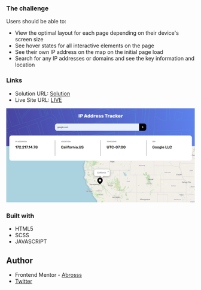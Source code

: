 ### The challenge

Users should be able to:

- View the optimal layout for each page depending on their device's screen size
- See hover states for all interactive elements on the page
- See their own IP address on the map on the initial page load
- Search for any IP addresses or domains and see the key information and location


### Links

- Solution URL: [Solution](https://www.frontendmentor.io/solutions/ip-tracker-p3A38UzW61)
- Live Site URL: [LIVE](https://cool-ip-domain-tracker.netlify.app/)

![](./ip.png)

### Built with

- HTML5 
- SCSS 
- JAVASCRIPT

## Author

- Frontend Mentor - [Abrosss](https://www.frontendmentor.io/profile/Abrosss)
- [Twitter](https://twitter.com/ronessu)

